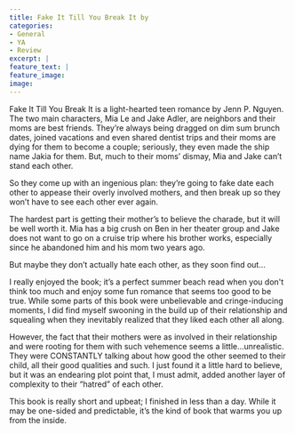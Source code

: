 ```yaml
---
title: Fake It Till You Break It by
categories: 
- General
- YA
- Review
excerpt: |
feature_text: |
feature_image: 
image: 
---
```




Fake It Till You Break It is a light-hearted teen romance by Jenn P. Nguyen. The two main characters, Mia Le and Jake Adler, are neighbors and their moms are best friends. They’re always being dragged on dim sum brunch dates, joined vacations and even shared dentist trips and their moms are dying for them to become a couple; seriously, they even made the ship name Jakia for them. But, much to their moms’ dismay, Mia and Jake can’t stand each other.

So they come up with an ingenious plan: they’re going to fake date each other to appease their overly involved mothers, and then break up so they won’t have to see each other ever again. 

The hardest part is getting their mother’s to believe the charade, but it will be well worth it. Mia has a big crush on Ben in her theater group and Jake does not want to go on a cruise trip where his brother works, especially since he abandoned him and his mom two years ago.

But maybe they don’t actually hate each other, as they soon find out…

I really enjoyed the book; it’s a perfect summer beach read when you don't think too much and enjoy some fun romance that seems too good to be true. While some parts of this book were unbelievable and cringe-inducing moments, I did find myself swooning in the build up of their relationship and squealing when they inevitably realized that they liked each other all along. 

However, the fact that their mothers were as involved in their relationship and were rooting for them with such vehemence seems a little…unrealistic. They were CONSTANTLY talking about how good the other seemed to their child, all their good qualities and such. I just found it a little hard to believe, but it was an endearing plot point that, I must admit, added another layer of complexity to their “hatred” of each other.

This book is really short and upbeat; I finished in less than a day. While it may be one-sided and predictable, it’s the kind of book that warms you up from the inside.


